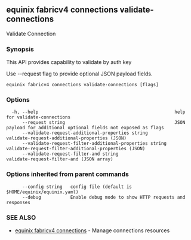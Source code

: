 ## equinix fabricv4 connections validate-connections

Validate Connection

### Synopsis

This API provides capability to validate by auth key

Use --request flag to provide optional JSON payload fields.

```
equinix fabricv4 connections validate-connections [flags]
```

### Options

```
  -h, --help                                                   help for validate-connections
      --request string                                         JSON payload for additional optional fields not exposed as flags
      --validate-request-additional-properties string          validate-request-additional-properties (JSON)
      --validate-request-filter-additional-properties string   validate-request-filter-additional-properties (JSON)
      --validate-request-filter-and string                     validate-request-filter-and (JSON array)
```

### Options inherited from parent commands

```
      --config string   config file (default is $HOME/equinix/equinix.yaml)
      --debug           Enable debug mode to show HTTP requests and responses
```

### SEE ALSO

* [equinix fabricv4 connections](equinix_fabricv4_connections.md)	 - Manage connections resources

